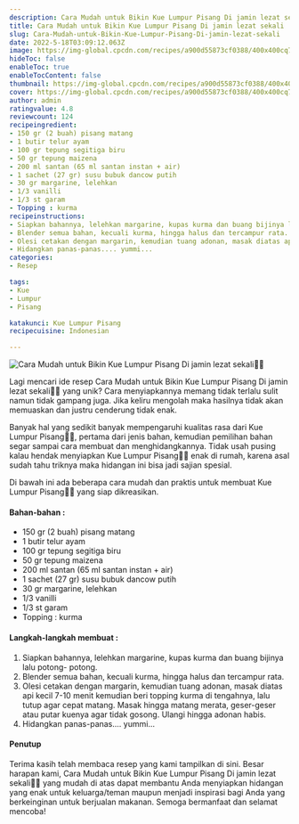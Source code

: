 ```yaml
---
description: Cara Mudah untuk Bikin Kue Lumpur Pisang Di jamin lezat sekali"
title: Cara Mudah untuk Bikin Kue Lumpur Pisang Di jamin lezat sekali
slug: Cara-Mudah-untuk-Bikin-Kue-Lumpur-Pisang-Di-jamin-lezat-sekali
date: 2022-5-18T03:09:12.063Z
image: https://img-global.cpcdn.com/recipes/a900d55873cf0388/400x400cq70/photo.jpg
hideToc: false
enableToc: true
enableTocContent: false
thumbnail: https://img-global.cpcdn.com/recipes/a900d55873cf0388/400x400cq70/photo.jpg
cover: https://img-global.cpcdn.com/recipes/a900d55873cf0388/400x400cq70/photo.jpg
author: admin
ratingvalue: 4.8
reviewcount: 124
recipeingredient:
- 150 gr (2 buah) pisang matang
- 1 butir telur ayam
- 100 gr tepung segitiga biru
- 50 gr tepung maizena
- 200 ml santan (65 ml santan instan + air)
- 1 sachet (27 gr) susu bubuk dancow putih
- 30 gr margarine, lelehkan
- 1/3 vanilli
- 1/3 st garam
- Topping : kurma
recipeinstructions:
- Siapkan bahannya, lelehkan margarine, kupas kurma dan buang bijinya lalu potong- potong.
- Blender semua bahan, kecuali kurma, hingga halus dan tercampur rata.
- Olesi cetakan dengan margarin, kemudian tuang adonan, masak diatas api kecil 7-10 menit kemudian beri topping kurma di tengahnya, lalu tutup agar cepat matang. Masak hingga matang merata, geser-geser atau putar kuenya agar tidak gosong. Ulangi hingga adonan habis.
- Hidangkan panas-panas.... yummi...
categories:
- Resep

tags:
- Kue
- Lumpur
- Pisang

katakunci: Kue Lumpur Pisang
recipecuisine: Indonesian

---
```


![Cara Mudah untuk Bikin Kue Lumpur Pisang Di jamin lezat sekali👩‍🍳](https://img-global.cpcdn.com/recipes/a900d55873cf0388/400x400cq70/photo.jpg)

Lagi mencari ide resep Cara Mudah untuk Bikin Kue Lumpur Pisang Di jamin lezat sekali👩‍🍳 yang unik? Cara menyiapkannya memang tidak terlalu sulit namun tidak gampang juga. Jika keliru mengolah maka hasilnya tidak akan memuaskan dan justru cenderung tidak enak.

Banyak hal yang sedikit banyak mempengaruhi kualitas rasa dari Kue Lumpur Pisang👩‍🍳, pertama dari jenis bahan, kemudian pemilihan bahan segar sampai cara membuat dan menghidangkannya. Tidak usah pusing kalau hendak menyiapkan Kue Lumpur Pisang👩‍🍳 enak di rumah, karena asal sudah tahu triknya maka hidangan ini bisa jadi sajian spesial.

Di bawah ini ada beberapa cara mudah dan praktis untuk membuat Kue Lumpur Pisang👩‍🍳 yang siap dikreasikan.

<!--inarticleads1-->

#### Bahan-bahan :

- 150 gr (2 buah) pisang matang
- 1 butir telur ayam
- 100 gr tepung segitiga biru
- 50 gr tepung maizena
- 200 ml santan (65 ml santan instan + air)
- 1 sachet (27 gr) susu bubuk dancow putih
- 30 gr margarine, lelehkan
- 1/3 vanilli
- 1/3 st garam
- Topping : kurma

<!--inarticleads2-->

#### Langkah-langkah membuat :

1. Siapkan bahannya, lelehkan margarine, kupas kurma dan buang bijinya lalu potong- potong.
1. Blender semua bahan, kecuali kurma, hingga halus dan tercampur rata.
1. Olesi cetakan dengan margarin, kemudian tuang adonan, masak diatas api kecil 7-10 menit kemudian beri topping kurma di tengahnya, lalu tutup agar cepat matang. Masak hingga matang merata, geser-geser atau putar kuenya agar tidak gosong. Ulangi hingga adonan habis.
1. Hidangkan panas-panas.... yummi...

#### Penutup

Terima kasih telah membaca resep yang kami tampilkan di sini. Besar harapan kami, Cara Mudah untuk Bikin Kue Lumpur Pisang Di jamin lezat sekali👩‍🍳 yang mudah di atas dapat membantu Anda menyiapkan hidangan yang enak untuk keluarga/teman maupun menjadi inspirasi bagi Anda yang berkeinginan untuk berjualan makanan. Semoga bermanfaat dan selamat mencoba!